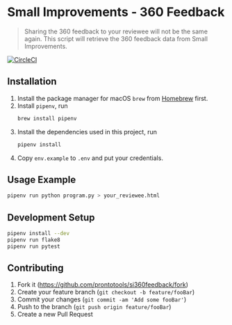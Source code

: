 # Small Improvements - 360 Feedback

> Sharing the 360 feedback to your reviewee will not be the same again. This script will retrieve the 360 feedback data from Small Improvements.

[![CircleCI](https://circleci.com/gh/prontotools/si360feedback.svg?style=svg)](https://circleci.com/gh/prontotools/si360feedback)

## Installation

1. Install the package manager for macOS `brew` from [Homebrew](https://brew.sh/) first.
1. Install `pipenv`, run
    ```sh
    brew install pipenv
    ```
1. Install the dependencies used in this project, run
    ```sh
    pipenv install
    ```
1. Copy `env.example` to `.env` and put your credentials.

## Usage Example

```sh
pipenv run python program.py > your_reviewee.html
```

## Development Setup

```sh
pipenv install --dev
pipenv run flake8
pipenv run pytest
```

## Contributing

1. Fork it (<https://github.com/prontotools/si360feedback/fork>)
1. Create your feature branch (`git checkout -b feature/fooBar`)
1. Commit your changes (`git commit -am 'Add some fooBar'`)
1. Push to the branch (`git push origin feature/fooBar`)
1. Create a new Pull Request
